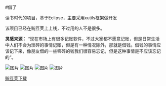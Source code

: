 #借了

读书时代的项目，基于Eclipse，主要采用xutils框架做开发

该项目已经在豌豆荚上上线，不过用的人不是很多。

**灵感来源：** “现在市场上有很多记账软件，不过大家都不愿意记账，但是日常生活中人们不会为琐碎的事情记账，但是有一种情况除外，那就是借钱。借钱的事情应该记下来，像朋友借的一些零碎的钱我们很容易忘记，但是这种事情是不应该忘记的”。

![图片](http://img.wdjimg.com/mms/screenshot/0/0a/5344e60a57817fb8538a172feedf20a0_320_569.jpeg)
![图片](http://img.wdjimg.com/mms/screenshot/8/e9/143f801bae48bcf2763247597dd99e98_320_569.jpeg)
![图片](http://img.wdjimg.com/mms/screenshot/1/7e/d10fa70d22b81745d8a1b9e34008e7e1_320_569.jpeg)
![图片](http://img.wdjimg.com/mms/screenshot/e/b8/0f2da4a79bec580d172d18effad79b8e_320_569.jpeg)


[豌豆荚下载](http://www.wandoujia.com/apps/me.fuyou.qianle)

